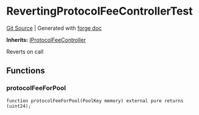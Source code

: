 # RevertingProtocolFeeControllerTest
[Git Source](https://github.com/Uniswap/docs/blob/1141642f8ba4665a50660886a8a8401526677045/src/test/ProtocolFeeControllerTest.sol)
| Generated with [forge doc](https://book.getfoundry.sh/reference/forge/forge-doc)

**Inherits:**
[IProtocolFeeController](contracts/v4/reference/core/interfaces/IProtocolFeeController.md)

Reverts on call


## Functions
### protocolFeeForPool


```solidity
function protocolFeeForPool(PoolKey memory) external pure returns (uint24);
```

